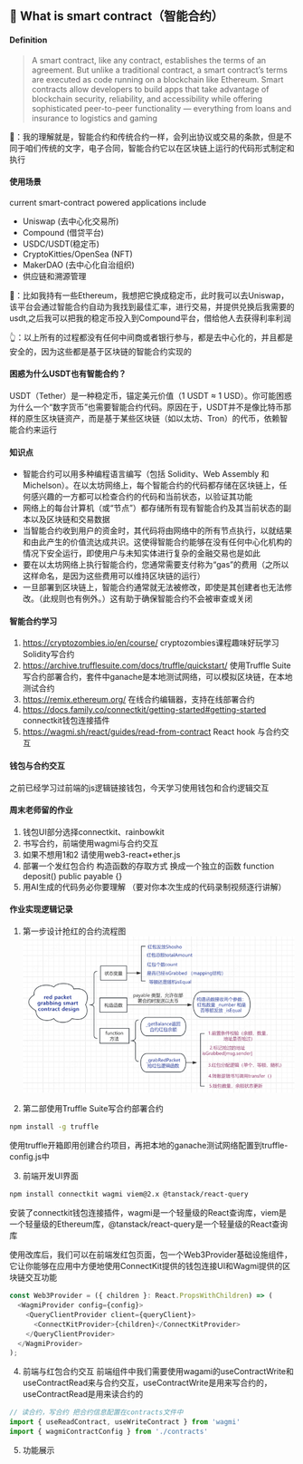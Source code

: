 ## 📖 What is smart contract（智能合约）

#### **Definition**
> A smart contract, like any contract, establishes the terms of an agreement. But unlike a traditional contract, a smart contract’s terms are executed as code running on a blockchain like Ethereum. Smart contracts allow developers to build apps that take advantage of blockchain security, reliability, and accessibility while offering sophisticated peer-to-peer functionality — everything from loans and insurance to logistics and gaming

🤔：我的理解就是，智能合约和传统合约一样，会列出协议或交易的条款，但是不同于咱们传统的文字，电子合同，智能合约它以在区块链上运行的代码形式制定和执行

#### **使用场景**

current smart-contract powered applications include
-  Uniswap (去中心化交易所)
-  Compound (借贷平台)
-  USDC/USDT(稳定币)
-  CryptoKitties/OpenSea (NFT)
-  MakerDAO (去中心化自治组织)
-  供应链和溯源管理

🌰：比如我持有一些Ethereum，我想把它换成稳定币，此时我可以去Uniswap，该平台会通过智能合约自动为我找到最佳汇率，进行交易，并提供兑换后我需要的usdt,之后我可以把我的稳定币投入到Compound平台，借给他人去获得利率利润

👆：以上所有的过程都没有任何中间商或者银行参与，都是去中心化的，并且都是安全的，因为这些都是基于区块链的智能合约实现的

#### **困惑为什么USDT也有智能合约？**
USDT（Tether）是一种稳定币，锚定美元价值（1 USDT ≈ 1 USD）。你可能困惑为什么一个“数字货币”也需要智能合约代码。原因在于，USDT并不是像比特币那样的原生区块链资产，而是基于某些区块链（如以太坊、Tron）的代币，依赖智能合约来运行

#### **知识点**
- 智能合约可以用多种编程语言编写（包括 Solidity、Web Assembly 和 Michelson）。在以太坊网络上，每个智能合约的代码都存储在区块链上，任何感兴趣的一方都可以检查合约的代码和当前状态，以验证其功能
- 网络上的每台计算机（或“节点”）都存储所有现有智能合约及其当前状态的副本以及区块链和交易数据
- 当智能合约收到用户的资金时，其代码将由网络中的所有节点执行，以就结果和由此产生的价值流达成共识。这使得智能合约能够在没有任何中心化机构的情况下安全运行，即使用户与未知实体进行复杂的金融交易也是如此
- 要在以太坊网络上执行智能合约，您通常需要支付称为“gas”的费用（之所以这样命名，是因为这些费用可以维持区块链的运行）
- 一旦部署到区块链上，智能合约通常就无法被修改，即使是其创建者也无法修改。（此规则也有例外。）这有助于确保智能合约不会被审查或关闭

#### **智能合约学习**

1. https://cryptozombies.io/en/course/ cryptozombies课程趣味好玩学习Solidity写合约
2. https://archive.trufflesuite.com/docs/truffle/quickstart/ 使用Truffle Suite写合约部署合约，套件中ganache是本地测试网络，可以模拟区块链，在本地测试合约
3. https://remix.ethereum.org/ 在线合约编辑器，支持在线部署合约
4. https://docs.family.co/connectkit/getting-started#getting-started connectkit钱包连接插件
5. https://wagmi.sh/react/guides/read-from-contract  React hook 与合约交互

#### **钱包与合约交互**
之前已经学习过前端的js逻辑链接钱包，今天学习使用钱包和合约逻辑交互

#### **周末老师留的作业**
1. 钱包UI部分选择connectkit、rainbowkit
2. 书写合约，前端使用wagmi与合约交互
3. 如果不想用1和2 请使用web3-react+ether.js
4. 部署一个发红包合约 构造函数的存取方式 换成一个独立的函数
function deposit() public payable {}
5. 用AI生成的代码务必你要理解 （要对你本次生成的代码录制视频逐行讲解）

#### **作业实现逻辑记录**

1. 第一步设计抢红的合约流程图
![流程图](../assets/red.png)

2. 第二部使用Truffle Suite写合约部署合约
```bash
npm install -g truffle
```
使用truffle开箱即用创建合约项目，再把本地的ganache测试网络配置到truffle-config.js中

3. 前端开发UI界面
```bash
npm install connectkit wagmi viem@2.x @tanstack/react-query
```
安装了connectkit钱包连接插件，wagmi是一个轻量级的React查询库，viem是一个轻量级的Ethereum库，@tanstack/react-query是一个轻量级的React查询库

使用改库后，我们可以在前端发红包页面，包一个Web3Provider基础设施组件，它让你能够在应用中方便地使用ConnectKit提供的钱包连接UI和Wagmi提供的区块链交互功能
```js
const Web3Provider = ({ children }: React.PropsWithChildren) => (
  <WagmiProvider config={config}>
    <QueryClientProvider client={queryClient}>
      <ConnectKitProvider>{children}</ConnectKitProvider>
    </QueryClientProvider>
  </WagmiProvider>
);
```
4. 前端与红包合约交互
前端组件中我们需要使用wagami的useContractWrite和useContractRead来与合约交互，useContractWrite是用来写合约的，useContractRead是用来读合约的
```js
// 读合约，写合约 把合约信息配置在contracts文件中
import { useReadContract, useWriteContract } from 'wagmi'
import { wagmiContractConfig } from './contracts'
```
5. 功能展示

